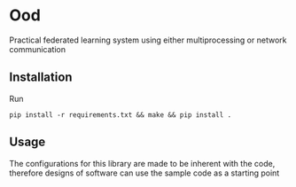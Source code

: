 # Ood
Practical federated learning system using either multiprocessing or network communication

## Installation
Run
~~~shell
pip install -r requirements.txt && make && pip install .
~~~

## Usage
The configurations for this library are made to be inherent with the code, therefore designs of software
can use the sample code as a starting point
